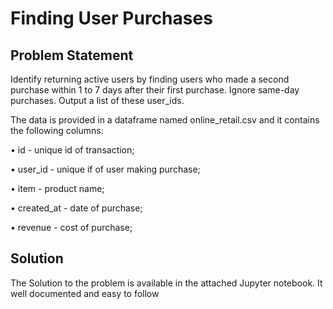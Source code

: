 # Finding User Purchases
## Problem Statement 
Identify returning active users by finding users who made a second purchase within 1 to 7 days after their first purchase. Ignore same-day purchases. Output a list of these user_ids.

The data is provided in a dataframe named online_retail.csv and it contains the following columns:

• id - unique id of transaction;

• user_id - unique if of user making purchase;

• item - product name;

• created_at - date of purchase;

• revenue - cost of purchase;

## Solution
The Solution to the problem is available in the attached Jupyter notebook. It well documented and easy to follow
